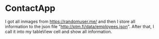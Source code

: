 # ContactApp
I got all inmages from https://randomuser.me/ and then I store all information to the json file "http://ptm.fi/data/employees.json". After that, I call it into my tableView cell and show all information.
